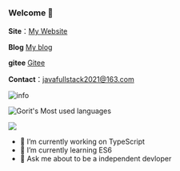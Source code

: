 ### Welcome 👋

**Site**：[My Website](https://www.gorit.cn)

**Blog** [My blog](https://codinggorit.blog.csdn.net/)

**gitee** [Gitee](https://gitee.com/CodingGorit)

**Contact**：javafullstack2021@163.com

![info](https://github-readme-stats.vercel.app/api?username=CodingGorit&show_icons=true&count_private=true&hide=prs&theme=highcontrast)

![Gorit's Most used languages](https://github-readme-stats.vercel.app/api/top-langs?username=CodingGorit&show_icons=true&count_private=true&theme=highcontrast)

[![](https://img.shields.io/badge/-Java-007396?style=flat-square&logo=java&logoColor=ffffff)](https://www.yuque.com/gorit/learnjava)
<!--
**CodingGorit/CodingGorit** is a ✨ _special_ ✨ repository because its `README.md` (this file) appears on your GitHub profile.

Here are some ideas to get you started:

- 🔭 I’m currently working on ...
- 🌱 I’m currently learning ...
- 👯 I’m looking to collaborate on ...
- 🤔 I’m looking for help with ...
- 💬 Ask me about ...
- 📫 How to reach me: ...
- 😄 Pronouns: ...
- ⚡ Fun fact: ...
-->

- 🔭 I’m currently working on TypeScript
- 🌱 I’m currently learning ES6
- 💬 Ask me about to be a independent devloper
